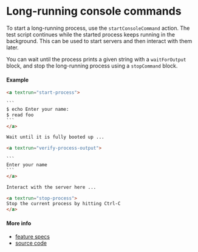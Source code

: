 # Long-running console commands

To start a long-running process, use the `startConsoleCommand` action.
The test script continues while the started process keeps running in the background.
This can be used to start servers and then interact with them later.

You can wait until the process prints a given string with a `waitForOutput` block,
and stop the long-running process using a `stopCommand` block.



#### Example
<a textrun="run-markdown-in-textrun">

```markdown
<a textrun="start-process">

`​``
$ echo Enter your name:
$ read foo
`​``
</a>

Wait until it is fully booted up ...

<a textrun="verify-process-output">

`​``
Enter your name
`​``
</a>

Interact with the server here ...

<a textrun="stop-process">
Stop the current process by hitting Ctrl-C
</a>
```
</a>


#### More info

- [feature specs](../../features/activity-types/built-in/start-stop-process/basic.feature)
- [source code](../../src/activity-types/start-process.js)
